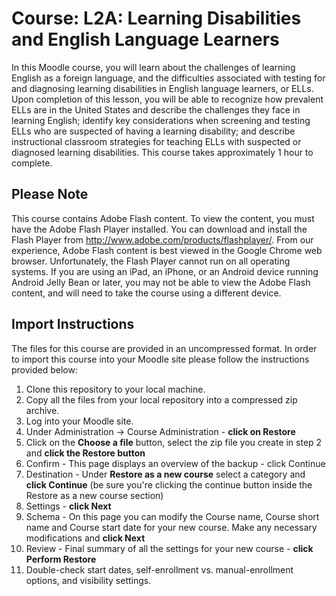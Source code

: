 # Course: L2A: Learning Disabilities and English Language Learners
In this Moodle course, you will learn about the challenges of learning English as a foreign language, and the difficulties associated with testing for and diagnosing learning disabilities in English language learners, or ELLs. Upon completion of this lesson, you will be able to recognize how prevalent ELLs are in the United States and describe the challenges they face in learning English; identify key considerations when screening and testing ELLs who are suspected of having a learning disability; and describe instructional classroom strategies for teaching ELLs with suspected or diagnosed learning disabilities. This course takes approximately 1 hour to complete.

## Please Note
This course contains Adobe Flash content. To view the content, you must have the Adobe Flash Player installed. You can download and install the Flash Player from http://www.adobe.com/products/flashplayer/. From our experience, Adobe Flash content is best viewed in the Google Chrome web browser. Unfortunately, the Flash Player cannot run on all operating systems. If you are using an iPad, an iPhone, or an Android device running Android Jelly Bean or later, you may not be able to view the Adobe Flash content, and will need to take the course using a different device.

## Import Instructions
The files for this course are provided in an uncompressed format. In order to import this course into your Moodle site please follow the instructions provided below:

1. Clone this repository to your local machine.
2. Copy all the files from your local repository into a compressed zip archive.
3. Log into your Moodle site.
4. Under Administration -> Course Administration - **click on Restore**
5. Click on the **Choose a file** button, select the zip file you create in step 2 and **click the Restore button**
6. Confirm - This page displays an overview of the backup - click Continue
7. Destination - Under **Restore as a new course** select a category and **click Continue** (be sure you're clicking the continue button inside the Restore as a new course section)
8. Settings - **click Next**
9. Schema - On this page you can modify the Course name, Course short name and Course start date for your new course. Make any necessary modifications and **click Next**
10. Review - Final summary of all the settings for your new course - **click Perform Restore**
11. Double-check start dates, self-enrollment vs. manual-enrollment options, and visibility settings.
